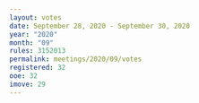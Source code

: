 ```yaml
---
layout: votes
date: September 28, 2020 - September 30, 2020
year: "2020"
month: "09"
rules: 3152013
permalink: meetings/2020/09/votes
registered: 32
ooe: 32
imove: 29
---
```


